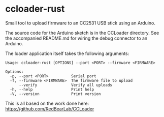 ccloader-rust
===

Small tool to upload firmware to an CC2531 USB stick using an
Arduino.

The source code for the Arduino sketch is in the CCLoader directory.
See the accompanied README.md for wiring the debug connector to an
Arduino.

The loader application itself takes the following arguments:

```text
Usage: ccloader-rust [OPTIONS] --port <PORT> --firmware <FIRMWARE>

Options:
  -p, --port <PORT>          Serial port
  -f, --firmware <FIRMWARE>  The firmware file to upload
      --verify               Verify all uploads
  -h, --help                 Print help
  -V, --version              Print version
```

This is all based on the work done here: https://github.com/RedBearLab/CCLoader
